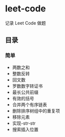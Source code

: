 # leet-code

记录 Leet Code 做题

## 目录

### 简单

- 两数之和
- 整数反转
- 回文数
- 罗数数字转证书
- 最长公共前缀
- 有效的括号
- 合并两个有序链表
- 删除排序树组中的重复项
- 移除元素
- 实现-str-str
- 搜索插入位置
